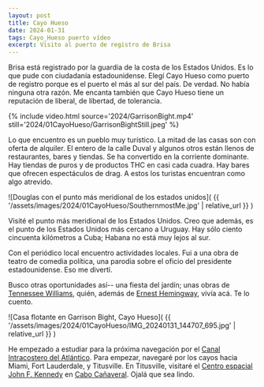 ```yaml
---
layout: post
title: Cayo Hueso
date: 2024-01-31
tags: Cayo_Hueso puerto vídeo
excerpt: Visito al puerto de registro de Brisa
---
```


Brisa está registrado por la guardia de la costa de los Estados Unidos.
Es lo que pude con ciudadanía estadounidense. Elegí Cayo Hueso como puerto
de registro porque es el puerto el más al sur del país. De verdad.
No había ninguna otra razón. Me encanta también que Cayo Hueso tiene un
reputación de liberal, de libertad, de tolerancia.

{% include video.html
  source='2024/GarrisonBight.mp4'
  still='2024/01CayoHueso/GarrisonBightStill.jpeg'
%}

Lo que encuentro es un pueblo muy turístico. La mitad de las casas son con
oferta de alquiler. El entero de la calle Duval y algunos otros están llenos de
restaurantes, bares y tiendas.  Se ha convertido en la corriente dominante.
Hay tiendas de puros y de productos THC en casi cada cuadra.
Hay bares que ofrecen espectáculos de drag.
A estos los turistas encuentran como algo atrevido.

![Douglas con el punto más meridional de los estados unidos](
  {{ '/assets/images/2024/01CayoHueso/SouthernmostMe.jpg' | relative_url }}
)

Visité el punto más meridional de los Estados Unidos.
Creo que además, es el punto de los Estados Unidos más cercano a Uruguay.
Hay sólo ciento cincuenta kilómetros a Cuba; Habana no está muy lejos al sur.

Con el periódico local encuentro actividades locales. Fui a una obra de teatro
de comedia política, una parodia sobre el oficio del presidente estadounidense.
Eso me divertí.

Busco otras oportunidades así-- una fiesta del jardín; unas obras de [Tennessee
Williams][wil], quién, además de [Ernest Hemingway][hem], vivía acá.
Te lo cuento.

![Casa flotante en Garrison Bight, Cayo Hueso](
  {{ '/assets/images/2024/01CayoHueso/IMG_20240131_144707_695.jpg' | relative_url }}
)

He empezado a estudiar para la próxima navegación por el
[Canal Intracostero del Atlántico][intr]. Para empezar, navegaré por los cayos
hacia Miami, Fort Lauderdale, y Titusville. En Titusville, visitaré el
[Centro espacial John F. Kennedy][jfk] en [Cabo Cañaveral][cabo].
Ojalá que sea lindo.

[wil]: https://es.wikipedia.org/wiki/Tennessee_Williams
[hem]: https://es.wikipedia.org/wiki/Ernest_Hemingway
[intr]: https://es.wikipedia.org/wiki/Canal_Intracostero_del_Atl%C3%A1ntico
[jfk]: https://es.wikipedia.org/wiki/Centro_espacial_John_F._Kennedy
[cabo]: https://es.wikipedia.org/wiki/Cabo_Ca%C3%B1averal

